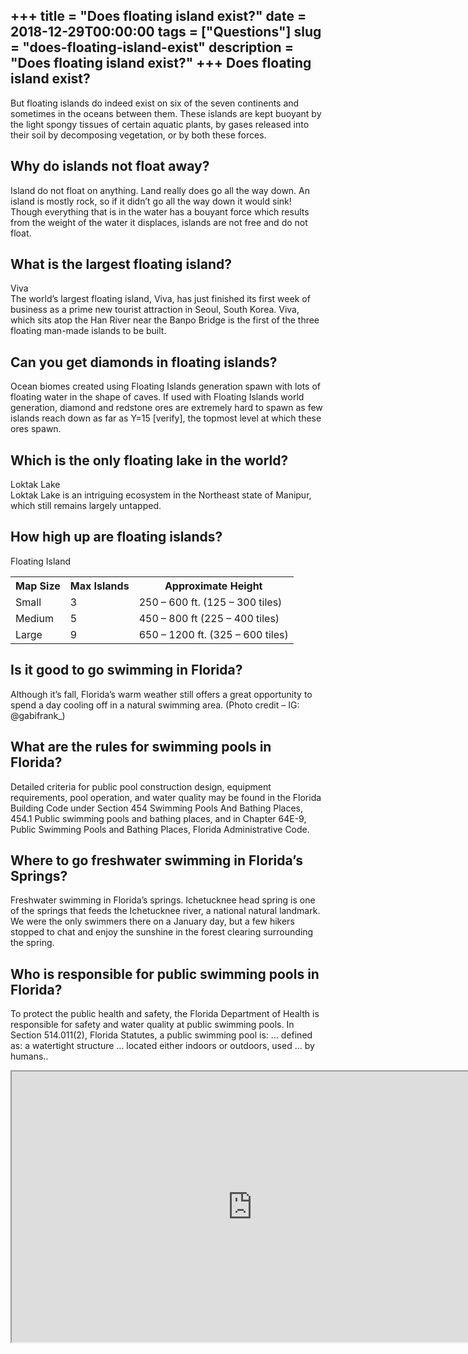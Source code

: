 +++
title = "Does floating island exist?"
date = 2018-12-29T00:00:00
tags = ["Questions"]
slug = "does-floating-island-exist"
description = "Does floating island exist?"
+++
Does floating island exist?
---------------------------

But floating islands do indeed exist on six of the seven continents and sometimes in the oceans between them. These islands are kept buoyant by the light spongy tissues of certain aquatic plants, by gases released into their soil by decomposing vegetation, or by both these forces.

Why do islands not float away?
------------------------------

Island do not float on anything. Land really does go all the way down. An island is mostly rock, so if it didn’t go all the way down it would sink! Though everything that is in the water has a bouyant force which results from the weight of the water it displaces, islands are not free and do not float.

What is the largest floating island?
------------------------------------

Viva  
The world’s largest floating island, Viva, has just finished its first week of business as a prime new tourist attraction in Seoul, South Korea. Viva, which sits atop the Han River near the Banpo Bridge is the first of the three floating man-made islands to be built.

Can you get diamonds in floating islands?
-----------------------------------------

Ocean biomes created using Floating Islands generation spawn with lots of floating water in the shape of caves. If used with Floating Islands world generation, diamond and redstone ores are extremely hard to spawn as few islands reach down as far as Y=15 \[verify\], the topmost level at which these ores spawn.

Which is the only floating lake in the world?
---------------------------------------------

Loktak Lake  
Loktak Lake is an intriguing ecosystem in the Northeast state of Manipur, which still remains largely untapped.

How high up are floating islands?
---------------------------------

Floating Island

<table><tr><th>Map Size</th><th>Max Islands</th><th>Approximate Height</th></tr><tr><td>Small</td><td>3</td><td>250 – 600 ft. (125 – 300 tiles)</td></tr><tr><td>Medium</td><td>5</td><td>450 – 800 ft (225 – 400 tiles)</td></tr><tr><td>Large</td><td>9</td><td>650 – 1200 ft. (325 – 600 tiles)</td></tr></table>

Is it good to go swimming in Florida?
-------------------------------------

Although it’s fall, Florida’s warm weather still offers a great opportunity to spend a day cooling off in a natural swimming area. (Photo credit – IG: @gabifrank\_)

What are the rules for swimming pools in Florida?
-------------------------------------------------

Detailed criteria for public pool construction design, equipment requirements, pool operation, and water quality may be found in the Florida Building Code under Section 454 Swimming Pools And Bathing Places, 454.1 Public swimming pools and bathing places, and in Chapter 64E-9, Public Swimming Pools and Bathing Places, Florida Administrative Code.

Where to go freshwater swimming in Florida’s Springs?
-----------------------------------------------------

Freshwater swimming in Florida’s springs. Ichetucknee head spring is one of the springs that feeds the Ichetucknee river, a national natural landmark. We were the only swimmers there on a January day, but a few hikers stopped to chat and enjoy the sunshine in the forest clearing surrounding the spring.

Who is responsible for public swimming pools in Florida?
--------------------------------------------------------

To protect the public health and safety, the Florida Department of Health is responsible for safety and water quality at public swimming pools. In Section 514.011(2), Florida Statutes, a public swimming pool is: … defined as: a watertight structure … located either indoors or outdoors, used … by humans..

<iframe allow="accelerometer; autoplay; clipboard-write; encrypted-media; gyroscope; picture-in-picture" allowfullscreen="" class="__youtube_prefs__  epyt-is-override  no-lazyload" data-no-lazy="1" data-origheight="433" data-origwidth="770" data-skipgform_ajax_framebjll="" height="433" id="_ytid_30822" loading="lazy" src="https://www.youtube.com/embed/tWdb5h9a-eQ?enablejsapi=1&autoplay=0&cc_load_policy=0&cc_lang_pref=&iv_load_policy=1&loop=0&modestbranding=0&rel=1&fs=1&playsinline=0&autohide=2&theme=dark&color=red&controls=1&" title="YouTube player" width="770"></iframe>